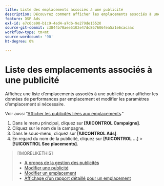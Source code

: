 ```yaml
---
title: Liste des emplacements associés à une publicité
description: Découvrez comment afficher les emplacements associés à une publicité.
feature: DSP Ads
exl-id: e7c6ce90-b1c9-4ed4-a7db-9e279de15520
source-git-commit: c3844b70aee5102e47dc8676064ea5a1e6cacaac
workflow-type: tm+mt
source-wordcount: '90'
ht-degree: 0%

---
```


# Liste des emplacements associés à une publicité

Affichez une liste d’emplacements associés à une publicité pour afficher les données de performances par emplacement et modifier les paramètres d’emplacement si nécessaire.

Voir aussi &quot;[Afficher les publicités liées aux emplacements](/help/dsp/campaign-management/ads/ad-attach-to-placement.md#view-ads-campaign).&quot;

1. Dans le menu principal, cliquez sur **[!UICONTROL Campaigns]**.
1. Cliquez sur le nom de la campagne.
1. Dans le sous-menu, cliquez sur **[!UICONTROL Ads]**.
1. En regard du nom de la publicité, cliquez sur  **[!UICONTROL ...]** > **[!UICONTROL See placements]**.

>[!MORELIKETHIS]
>
>* [A propos de la gestion des publicités](ad-about.md)
>* [Modifier une publicité](ad-edit.md)
>* [Modifier un emplacement](/help/dsp/campaign-management/placements/placement-edit.md)
>* [Affichage d’un rapport détaillé pour un emplacement](/help/dsp/campaign-management/placements/placement-view-report.md)
